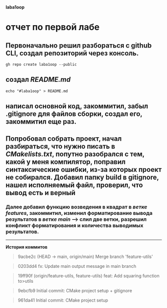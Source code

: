 **laba1oop**

# отчет по первой лабе

## Первоначально решил разбораться с github CLI, создал репозиторий через консоль. 
`gh repo create laba1oop --public`

## создал _README.md_
`echo "#laba1oop" > README.md`

## написал основной код, закоммитил, забыл .gitignore для файлов сборки, создал его, закоммитил еще раз.

## Попробовал собрать проект, начал разбираться, что нужно писать в _CMakelists.txt_, попутно разобрался с тем, какой у меня компилятор, поправил синтаксические ошибки, из-за которых проект не собирался. Добавил папку build в gitignore, нашел исполняемый файл, проверил, что вывод есть и верный

### Далее добавил функцию возведения в квадрат в _ветке features_, закоммитил, изменил форматирование вывода результатов в _ветке main_ --> слил две ветки, разрешил конфликт форматирования и количества выводимых результатов.

---

**История коммитов**
>9acbe2c (HEAD -> main, origin/main) Merge branch 'feature-utils'

>0203dd4 fx: Update main output message in main branch

>19ff90f (origin/feature-utils, feature-utils) feat: Add squaring function to>utils

>9ebcfb9 Initial commit: CMake project setup + gitignore

>961da41 Initial commit: CMake project setup